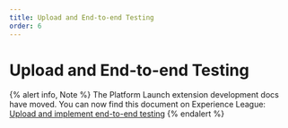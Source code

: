 ```yaml
---
title: Upload and End-to-end Testing
order: 6
---
```


# Upload and End-to-end Testing

{% alert info, Note %}
The Platform Launch extension development docs have moved. You can now find this document on Experience League: [Upload and implement end-to-end testing](https://experienceleague.adobe.com/docs/launch/using/extension-dev/submit/upload-and-test.html)
{% endalert %}